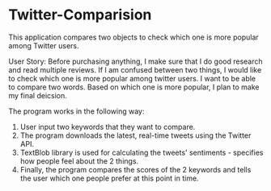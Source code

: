 # Twitter-Comparision

This application compares two objects to check which one is more popular among Twitter users. 

User Story: Before purchasing anything, I make sure that I do good research and read multiple reviews. If I am confused between two things, I would like to check which one is more popular among twitter users. I want to be able to compare two words. Based on which one is more popular, I plan to make my final deicsion.

The program works in the following way: 
1. User input two keywords that they want to compare. 
2. The program downloads the latest, real-time tweets using the Twitter API. 
3. TextBlob library is used for calculating the tweets' sentiments - specifies how people feel about the 2 things. 
4. Finally, the program compares the scores of the 2 keywords and tells the user which one people prefer at this point in time. 
